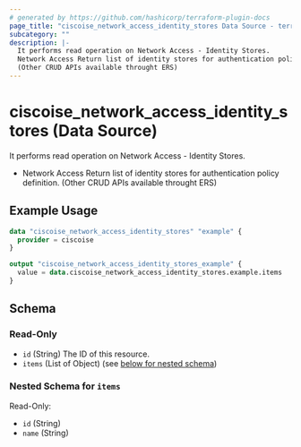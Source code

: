 ```yaml
---
# generated by https://github.com/hashicorp/terraform-plugin-docs
page_title: "ciscoise_network_access_identity_stores Data Source - terraform-provider-ciscoise"
subcategory: ""
description: |-
  It performs read operation on Network Access - Identity Stores.
  Network Access Return list of identity stores for authentication policy definition.
  (Other CRUD APIs available throught ERS)
---
```


# ciscoise_network_access_identity_stores (Data Source)

It performs read operation on Network Access - Identity Stores.

- Network Access Return list of identity stores for authentication policy definition.
 (Other CRUD APIs available throught ERS)

## Example Usage

```terraform
data "ciscoise_network_access_identity_stores" "example" {
  provider = ciscoise
}

output "ciscoise_network_access_identity_stores_example" {
  value = data.ciscoise_network_access_identity_stores.example.items
}
```

<!-- schema generated by tfplugindocs -->
## Schema

### Read-Only

- `id` (String) The ID of this resource.
- `items` (List of Object) (see [below for nested schema](#nestedatt--items))

<a id="nestedatt--items"></a>
### Nested Schema for `items`

Read-Only:

- `id` (String)
- `name` (String)


